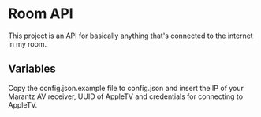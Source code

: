 # Room API

This project is an API for basically anything that's connected to the internet in my room.

## Variables
Copy the config.json.example file to config.json and insert the IP of your Marantz AV receiver, UUID of AppleTV and credentials for connecting to AppleTV.
